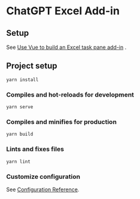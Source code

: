 # ChatGPT Excel Add-in

## Setup

See [Use Vue to build an Excel task pane add-in](https://learn.microsoft.com/en-us/office/dev/add-ins/quickstarts/excel-quickstart-vue) .

## Project setup
```
yarn install
```

### Compiles and hot-reloads for development
```
yarn serve
```

### Compiles and minifies for production
```
yarn build
```

### Lints and fixes files
```
yarn lint
```

### Customize configuration
See [Configuration Reference](https://cli.vuejs.org/config/).
